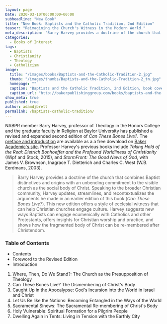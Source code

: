 ```yaml
---
layout: page
Date: 2020-03-10T06:00:00+00:00
subheadline: "New Book"
title: "New Book: Baptists and the Catholic Tradition, 2nd Edition"
teaser: "Reimagining the Church's Witness in the Modern World."
meta_description: "Barry Harvey provides a doctrine of the church that combines Baptist distinctives and origins with an unbending commitment to the visible church as the social body of Christ."
categories:
  - Books of Interest
tags:
  - Baptists
  - Christianity
  - Theology
  - Catholicism
image:
  title: "/images/books/Baptists-and-the-Catholic-Tradition-2.jpg"
  thumb: "/images/thumbs/Baptists-and-the-Catholic-Tradition-2_tn.jpg"
  homepage: ""
  caption: "Baptists and the Catholic Tradition, 2nd Edition, book cover"
  caption_url: "http://bakerpublishinggroup.com/books/baptists-and-the-catholic-tradition-2nd-edition/392851"
show_meta: true
published: true
author: adamdjbrett
permalink: /baptists-catholic-tradition/
---
```

NABPR member Barry Harvey, professor of Theology in the Honors College and the graduate faculty in Religion at Baylor University has published a revised and expanded second edition of *Can These Bones Live?*. The [preface and introduction](http://bakerpublishinggroup.com/books/baptists-and-the-catholic-tradition-2nd-edition/392851) are available as a a free download on [Baker Academic's site](http://bakerpublishinggroup.com/books/baptists-and-the-catholic-tradition-2nd-edition/392851). Professor Harvey's previous books include *Taking Hold of the Real: Dietrich Bonhoeffer and the Profound Worldliness of Christianity* (Wipf and Stock, 2015), and *StormFront: The Good News of God*, with James V. Brownson, Inagrace T. Dietterich and Charles C. West (W.B. Eerdmans, 2003).

>Barry Harvey provides a doctrine of the church that combines Baptist distinctives and origins with an unbending commitment to the visible church as the social body of Christ. Speaking to the broader Christian community, Harvey updates, streamlines, and recontextualizes the arguments he made in an earlier edition of this book (*Can These Bones Live?*). This new edition offers a style of ecclesial witness that can help Christian churches engage culture. Harvey suggests new ways Baptists can engage ecumenically with Catholics and other Protestants, offers insights for Christian worship and practice, and shows how the fragmented body of Christ can be re-membered after Christendom.

### Table of Contents
- Contents
- Foreword to the Revised Edition
-  Introduction
1. Where, Then, Do We Stand?: The Church as the Presupposition of Theology
2. Can These Bones Live? The Dismembering of Christ's Body
3. Caught Up in the Apocalypse: God's Incursion into the World in Israel and Christ
4. Let Us Be like the Nations: Becoming Entangled in the Ways of the World
5. Sacramental Sinews: The Sacramental Re-membering of Christ's Body
6. Holy Vulnerable: Spiritual Formation for a Pilgrim People
7. Dwelling Again in Tents: Living in Tension with the Earthly City
